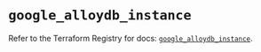 # `google_alloydb_instance`

Refer to the Terraform Registry for docs: [`google_alloydb_instance`](https://registry.terraform.io/providers/hashicorp/google/6.31.0/docs/resources/alloydb_instance).
